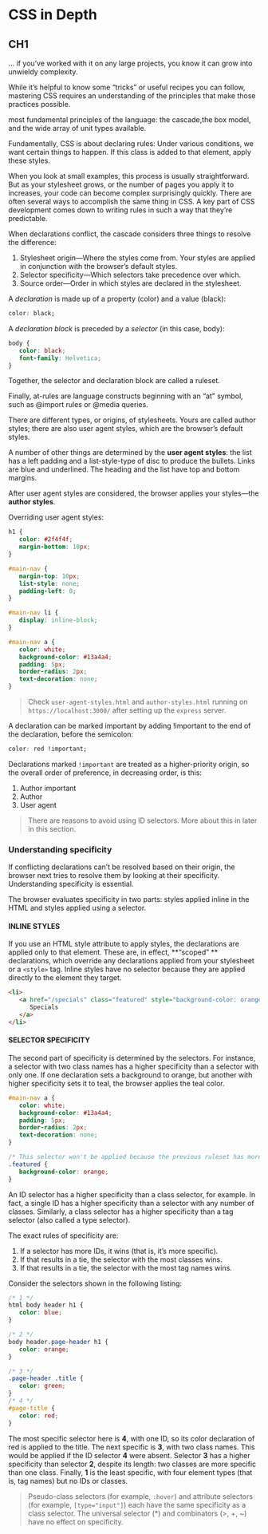 # CSS in Depth

## CH1

... if you’ve worked with it on any large projects, you know it can grow into unwieldy complexity.

While it’s helpful to know some “tricks” or useful recipes you can follow, mastering CSS requires an understanding of the principles that make those practices possible.

most fundamental principles of the language: the cascade,the box model, and the wide array of unit types available. 

Fundamentally, CSS is about declaring rules: Under various conditions, we want certain things to happen. If this class is added to that element, apply these styles.

When you look at small examples, this process is usually straightforward. But as your stylesheet grows, or the number of pages you apply it to increases, your code can become complex surprisingly quickly. There are often several ways to accomplish the same thing in CSS. A key part of CSS development comes down to writing rules in such a way that they’re predictable.

When declarations conflict, the cascade considers three things to resolve the difference:
1. Stylesheet origin—Where the styles come from. Your styles are applied in conjunction with the browser’s default styles.
2. Selector specificity—Which selectors take precedence over which.
3. Source order—Order in which styles are declared in the stylesheet.

A *declaration* is made up of a property (color) and a value (black):

```css
color: black;
```

A *declaration block* is preceded by a *selector* (in this case, body):

```css
body {
   color: black;
   font-family: Helvetica;
}
```
Together, the selector and declaration block are called a ruleset.

Finally, at-rules are language constructs beginning with an “at” symbol, such as @import rules or @media queries.

There are different types, or origins, of stylesheets. Yours are called author styles; there are also user agent styles, which are the browser’s default styles. 

A number of other things are determined by the **user agent styles**: the list has a left padding and a list-style-type of disc to produce the bullets. Links are blue and underlined. The heading and the list have top and bottom margins.

After user agent styles are considered, the browser applies your styles—the **author styles**.

Overriding user agent styles:

```css
h1 {
   color: #2f4f4f;
   margin-bottom: 10px;
}

#main-nav {
   margin-top: 10px;
   list-style: none;
   padding-left: 0;
}

#main-nav li {
   display: inline-block;
}

#main-nav a {
   color: white;
   background-color: #13a4a4;
   padding: 5px;
   border-radius: 2px;
   text-decoration: none;
}
```

>Check `user-agent-styles.html` and `author-styles.html` running on `https://localhost:3000/` after setting up the `express` server.

A declaration can be marked important by adding !important to the end of the declaration, before the semicolon:

```css
color: red !important;
```

Declarations marked `!important` are treated as a higher-priority origin, so the overall order of preference, in decreasing order, is this:
1. Author important
2. Author
3. User agent

>There are reasons to avoid using ID selectors. More about this in later in this section.

### Understanding specificity

If conflicting declarations can’t be resolved based on their origin, the browser next tries to resolve them by looking at their specificity. Understanding specificity is essential. 

The browser evaluates specificity in two parts: styles applied inline in the HTML and styles applied using a selector.

#### INLINE STYLES

If you use an HTML style attribute to apply styles, the declarations are applied only to that element. These are, in effect, **“scoped” ** declarations, which override any declarations applied from your stylesheet or a `<style>` tag. Inline styles have no selector because they are applied directly to the element they target.

```html
<li>
   <a href="/specials" class="featured" style="background-color: orange;">
      Specials
   </a>
</li>
```

#### SELECTOR SPECIFICITY

The second part of specificity is determined by the selectors. For instance, a selector
with two class names has a higher specificity than a selector with only one. If one declaration sets a background to orange, but another with higher specificity sets it to teal,
the browser applies the teal color.

```css
#main-nav a {
   color: white;
   background-color: #13a4a4;
   padding: 5px;
   border-radius: 2px;
   text-decoration: none;
}

/* This selector won't be applied because the previous ruleset has more SPECIFICITY */
.featured {
   background-color: orange;
}
```

An ID selector has a higher specificity than a class selector, for example. In fact, a single ID has a higher specificity than a selector with any number of classes. Similarly, a class selector has a higher specificity than a tag selector (also called a type selector).

The exact rules of specificity are:
1. If a selector has more IDs, it wins (that is, it’s more specific).
2. If that results in a tie, the selector with the most classes wins.
3. If that results in a tie, the selector with the most tag names wins.

Consider the selectors shown in the following listing:

```css
/* 1 */
html body header h1 {
   color: blue;
}

/* 2 */
body header.page-header h1 {
   color: orange;
}

/* 3 */
.page-header .title {
   color: green;
}
/* 4 */
#page-title {
   color: red;
}
```

The most specific selector here is **4**, with one ID, so its color declaration of red is applied to the title. The next specific is **3**, with two class names. This would be applied if the ID selector **4** were absent. Selector **3** has a higher specificity than selector **2**, despite its length: two classes are more specific than one class. Finally, **1** is the least specific, with four element types (that is, tag names) but no IDs or classes.

> Pseudo-class selectors (for example, `:hover`) and attribute selectors (for example, `[type="input"]`) each have the same specificity as a class selector. The universal selector (*) and combinators (>, +, ~) have no effect on specificity.


